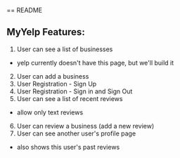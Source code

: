 == README

## MyYelp Features:

1. User can see a list of businesses 
  - yelp currently doesn't have this page, but we'll build it 
2. User can add a business
3. User Registration -  Sign Up
4. User Registration -  Sign in and Sign Out
5. User can see a list of recent reviews
  - allow only text reviews
6. User can review a business (add a new review)
7. User can see another user's profile page
  - also shows this user's past reviews
